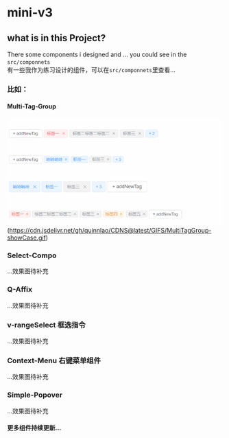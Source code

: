 # mini-v3
## what is in this Project?
There some components i designed and ... you could see in the `src/componnets`<br>
有一些我作为练习设计的组件，可以在`src/componnets`里查看...
### 比如：
#### Multi-Tag-Group
![Image](src/components/CompoShowcase/showCase.gif)(https://cdn.jsdelivr.net/gh/quinnlao/CDNS@latest/GIFS/MultiTagGroup-showCase.gif)
### Select-Compo
...效果图待补充

### Q-Affix
...效果图待补充

### v-rangeSelect 框选指令
...效果图待补充

### Context-Menu 右键菜单组件
...效果图待补充

### Simple-Popover
...效果图待补充

#### 更多组件持续更新...
